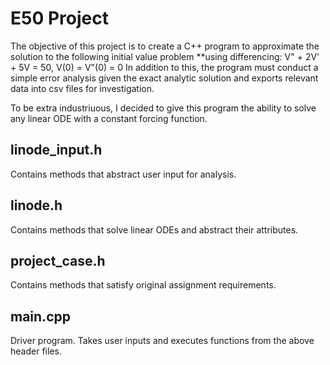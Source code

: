 # E50 Project
The objective of this project is to create a C++ program to approximate the solution to the following initial value problem **using differencing:
V" + 2V' + 5V = 50, V(0) = V"(0) = 0
In addition to this, the program must conduct a simple error analysis given the exact analytic solution and exports relevant data into csv files for investigation. 

To be extra industriuous, I decided to give this program the ability to solve any linear ODE with a constant forcing function.


## linode_input.h
Contains methods that abstract user input for analysis.

## linode.h
Contains methods that solve linear ODEs and abstract their attributes.

## project_case.h
Contains methods that satisfy original assignment requirements.

## main.cpp
Driver program. Takes user inputs and executes functions from the above header files.
